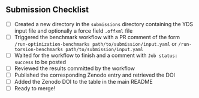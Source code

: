 ## Submission Checklist
- [ ] Created a new directory in the `submissions` directory containing the YDS input file and optionally a force field `.offxml` file
- [ ] Triggered the benchmark workflow with a PR comment of the form `/run-optimization-benchmarks path/to/submission/input.yaml` or `/run-torsion-benchmarks path/to/submission/input.yaml`
- [ ] Waited for the workflow to finish and a comment with `Job status: success` to be posted
- [ ] Reviewed the results committed by the workflow
- [ ] Published the corresponding Zenodo entry and retrieved the DOI
- [ ] Added the Zenodo DOI to the table in the main README
- [ ] Ready to merge!
